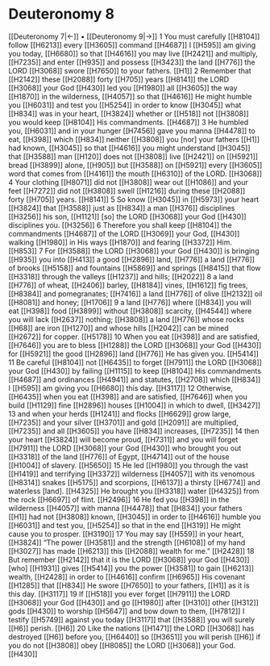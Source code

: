 # Deuteronomy 8
[[Deuteronomy 7|←]] • [[Deuteronomy 9|→]]
1 You must carefully [[H8104]] follow [[H6213]] every [[H3605]] command [[H4687]] I [[H595]] am giving you today, [[H6680]] so that [[H4616]] you may live [[H2421]] and multiply, [[H7235]] and enter [[H935]] and possess [[H3423]] the land [[H776]] the LORD [[H3068]] swore [[H7650]] to your fathers. [[H1]] 
2 Remember that [[H2142]] these [[H2088]] forty [[H705]] years [[H8141]] the LORD [[H3068]] your God [[H430]] led you [[H1980]] all [[H3605]] the way [[H1870]] in the wilderness, [[H4057]] so that [[H4616]] He might humble you [[H6031]] and test you [[H5254]] in order to know [[H3045]] what [[H834]] was in your heart, [[H3824]] whether or [[H518]] not [[H3808]] you would keep [[H8104]] His commandments. [[H4687]] 
3 He humbled you, [[H6031]] and in your hunger [[H7456]] gave you manna [[H4478]] to eat, [[H398]] which [[H834]] neither [[H3808]] you [nor] your fathers [[H1]] had known, [[H3045]] so that [[H4616]] you might understand [[H3045]] that [[H3588]] man [[H120]] does not [[H3808]] live [[H2421]] on [[H5921]] bread [[H3899]] alone, [[H905]] but [[H3588]] on [[H5921]] every [[H3605]] word that comes from [[H4161]] the mouth [[H6310]] of the LORD. [[H3068]] 
4 Your clothing [[H8071]] did not [[H3808]] wear out [[H1086]] and your feet [[H7272]] did not [[H3808]] swell [[H1216]] during these [[H2088]] forty [[H705]] years. [[H8141]] 
5 So know [[H3045]] in [[H5973]] your heart [[H3824]] that [[H3588]] just as [[H834]] a man [[H376]] disciplines [[H3256]] his son, [[H1121]] [so] the LORD [[H3068]] your God [[H430]] disciplines you. [[H3256]] 
6 Therefore you shall keep [[H8104]] the commandments [[H4687]] of the LORD [[H3069]] your God, [[H430]] walking [[H1980]] in His ways [[H1870]] and fearing [[H3372]] Him. [[H853]] 
7 For [[H3588]] the LORD [[H3068]] your God [[H430]] is bringing [[H935]] you into [[H413]] a good [[H2896]] land, [[H776]] a land [[H776]] of brooks [[H5158]] and fountains [[H5869]] and springs [[H8415]] that flow [[H3318]] through the valleys [[H1237]] and hills; [[H2022]] 
8 a land [[H776]] of wheat, [[H2406]] barley, [[H8184]] vines, [[H1612]] fig trees, [[H8384]] and pomegranates; [[H7416]] a land [[H776]] of olive [[H2132]] oil [[H8081]] and honey; [[H1706]] 
9 a land [[H776]] where [[H834]] you will eat [[H398]] food [[H3899]] without [[H3808]] scarcity, [[H4544]] where you will lack [[H2637]] nothing; [[H3808]] a land [[H776]] whose rocks [[H68]] are iron [[H1270]] and whose hills [[H2042]] can be mined [[H2672]] for copper. [[H5178]] 
10 When you eat [[H398]] and are satisfied, [[H7646]] you are to bless [[H1288]] the LORD [[H3068]] your God [[H430]] for [[H5921]] the good [[H2896]] land [[H776]] He has given you. [[H5414]] 
11 Be careful [[H8104]] not [[H6435]] to forget [[H7911]] the LORD [[H3068]] your God [[H430]] by failing [[H1115]] to keep [[H8104]] His commandments [[H4687]] and ordinances [[H4941]] and statutes, [[H2708]] which [[H834]] I [[H595]] am giving you [[H6680]] this day. [[H3117]] 
12 Otherwise, [[H6435]] when you eat [[H398]] and are satisfied, [[H7646]] when you build [[H1129]] fine [[H2896]] houses [[H1004]] in which to dwell, [[H3427]] 
13 and when your herds [[H1241]] and flocks [[H6629]] grow large, [[H7235]] and your silver [[H3701]] and gold [[H2091]] are multiplied, [[H7235]] and all [[H3605]] you have [[H834]] increases, [[H7235]] 
14 then your heart [[H3824]] will become proud, [[H7311]] and you will forget [[H7911]] the LORD [[H3068]] your God [[H430]] who brought you out [[H3318]] of the land [[H776]] of Egypt, [[H4714]] out of the house [[H1004]] of slavery. [[H5650]] 
15 He led [[H1980]] you through the vast [[H1419]] and terrifying [[H3372]] wilderness [[H4057]] with its venomous [[H8314]] snakes [[H5175]] and scorpions, [[H6137]] a thirsty [[H6774]] and waterless [land]. [[H4325]] He brought you [[H3318]] water [[H4325]] from the rock [[H6697]] of flint. [[H2496]] 
16 He fed you [[H398]] in the wilderness [[H4057]] with manna [[H4478]] that [[H834]] your fathers [[H1]] had not [[H3808]] known, [[H3045]] in order to [[H4616]] humble you [[H6031]] and test you, [[H5254]] so that in the end [[H319]] He might cause you to prosper. [[H3190]] 
17 You may say [[H559]] in your heart, [[H3824]] “The power [[H3581]] and the strength [[H6108]] of my hand [[H3027]] has made [[H6213]] this [[H2088]] wealth for me.” [[H2428]] 
18 But remember [[H2142]] that it is the LORD [[H3068]] your God [[H430]] [who] [[H1931]] gives [[H5414]] you the power [[H3581]] to gain [[H6213]] wealth, [[H2428]] in order to [[H4616]] confirm [[H6965]] His covenant [[H1285]] that [[H834]] He swore [[H7650]] to your fathers, [[H1]] as it is this day. [[H3117]] 
19 If [[H518]] you ever forget [[H7911]] the LORD [[H3068]] your God [[H430]] and go [[H1980]] after [[H310]] other [[H312]] gods [[H430]] to worship [[H5647]] and bow down to them, [[H7812]] I testify [[H5749]] against you today [[H3117]] that [[H3588]] you will surely [[H6]] perish. [[H6]] 
20 Like the nations [[H1471]] the LORD [[H3068]] has destroyed [[H6]] before you, [[H6440]] so [[H3651]] you will perish [[H6]] if you do not [[H3808]] obey [[H8085]] the LORD [[H3068]] your God. [[H430]] 
